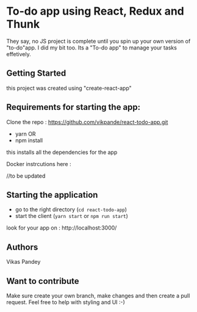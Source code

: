 

# To-do app using React, Redux and Thunk 
They say, no JS project is complete until you spin up your own version of "to-do"app. I did my bit too. Its a "To-do app" to manage your tasks effetively. 

## Getting Started

this project was created using "create-react-app"

## Requirements for starting the app:

Clone the repo : https://github.com/vikpande/react-todo-app.git

 - yarn 
 OR
 - npm install

 this installs all the dependencies for the app

 Docker instrcutions here :

 //to be updated 

## Starting the application

 - go to the right directory (`cd react-todo-app`)
 - start the client (`yarn start` or `npm run start`)

 look for your app on : http://localhost:3000/

## Authors

Vikas Pandey

## Want to contribute
Make sure create your own branch, make changes and then create a pull request.
Feel free to help with styling and UI :-) 


